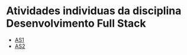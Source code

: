 # Atividades individuas da disciplina Desenvolvimento Full Stack

* [AS1](./AS1/vaadin-edificios-crud)
* [AS2](./AS2/vaadin-edificios-crud)
